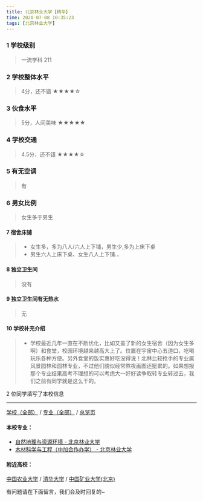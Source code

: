 ```yaml
---
title: 北京林业大学【精华】
time: 2020-07-08 10:35:23
tags: [北京林业大学]
---
```

### 1 学校级别
> 一流学科 211


### 2 学校整体水平
> 4分，还不错
★★★★☆


### 3 伙食水平
>  5分，人间美味
★★★★★


### 4 学校交通
> 4.5分，还不错
★★★★☆


### 5 有无空调
> 有


### 6 男女比例
> 女生多于男生


#### 7 宿舍床铺
> - 女生多，多为八人/六人上下铺，男生少,多为上床下桌
> - 男生六人上床下桌、女生八人上下铺...
 

#### 8 独立卫生间
> 没有


#### 9 独立卫生间有无热水
> 无


#### 10 学校补充介绍
> - 学校最近几年一直在不断优化，比如又盖了新的女生宿舍（因为女生多啊）和食堂，校园环境越来越高大上了。位置在宇宙中心五道口，吃喝玩乐各种方便。另外食堂的饭实惠好吃没得说！北林比较抢手的专业属风景园林和园林专业，不过他们貌似经常熬夜画图还挺累的。如果想报那个专业结果高考不理想的可以考虑大一好好读争取转专业转过去，我们之前有同学就是这么干的。



2 位同学填写了本校信息
***
[学校（全部）](https://univgo.github.io/2020/07/08/3efa6bcca419) / [专业（全部）](https://univgo.github.io/2020/07/08/2d4c6d3552c2) / [总览页](https://univgo.github.io/2020/07/08/445daeb4fa00)
#### 本校专业：
- [自然地理与资源环境 - 北京林业大学](https://univgo.github.io/2020/07/08/b31c5bfe4f61)
- [木材科学与工程（中加合作办学） - 北京林业大学](https://univgo.github.io/2020/07/08/4eb971655ae2)


#### 附近高校：
[中国农业大学](https://univgo.github.io/2020/07/08/中国农业大学) / [清华大学](https://univgo.github.io/2020/07/08/清华大学) / [中国矿业大学(北京)](https://univgo.github.io/2020/07/08/中国矿业大学(北京))



有问题请在下面留言，我们会及时回复的~
